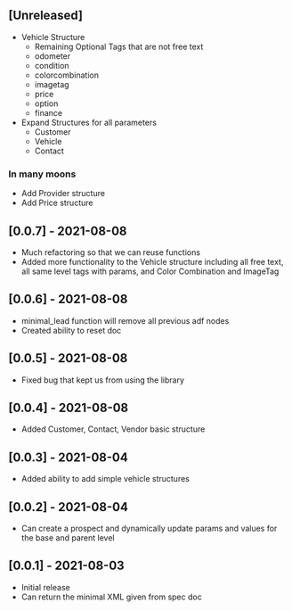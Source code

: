 ## [Unreleased]
- Vehicle Structure
  - Remaining Optional Tags that are not free text
  - odometer
  - condition
  - colorcombination
  - imagetag
  - price
  - option
  - finance
- Expand Structures for all parameters
  - Customer 
  - Vehicle
  - Contact

### In many moons
- Add Provider structure
- Add Price structure

## [0.0.7] - 2021-08-08
- Much refactoring so that we can reuse functions 
- Added more functionality to the Vehicle structure including all free text, all same level tags with params, and Color Combination and ImageTag


## [0.0.6] - 2021-08-08
- minimal_lead function will remove all previous adf nodes
- Created ability to reset doc

## [0.0.5] - 2021-08-08
- Fixed bug that kept us from using the library

## [0.0.4] - 2021-08-08
- Added Customer, Contact, Vendor basic structure


## [0.0.3] - 2021-08-04
- Added ability to add simple vehicle structures

## [0.0.2] - 2021-08-04

- Can create a prospect and dynamically update params and values for the base and parent level

## [0.0.1] - 2021-08-03

- Initial release
- Can return the minimal XML given from spec doc
